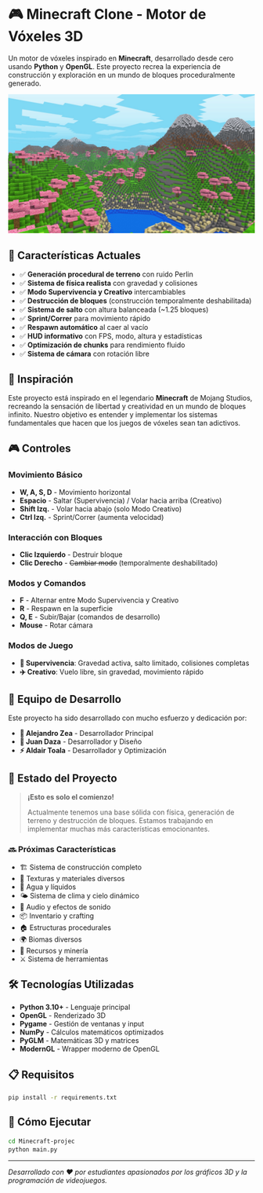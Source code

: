 # 🎮 Minecraft Clone - Motor de Vóxeles 3D

Un motor de vóxeles inspirado en **Minecraft**, desarrollado desde cero usando **Python** y **OpenGL**. Este proyecto recrea la experiencia de construcción y exploración en un mundo de bloques proceduralmente generado.

![Minecraft Clone](/screenshot/0.jpg)

## 🌟 Características Actuales

- ✅ **Generación procedural de terreno** con ruido Perlin
- ✅ **Sistema de física realista** con gravedad y colisiones
- ✅ **Modo Supervivencia y Creativo** intercambiables
- ✅ **Destrucción de bloques** (construcción temporalmente deshabilitada)
- ✅ **Sistema de salto** con altura balanceada (~1.25 bloques)
- ✅ **Sprint/Correr** para movimiento rápido
- ✅ **Respawn automático** al caer al vacío
- ✅ **HUD informativo** con FPS, modo, altura y estadísticas
- ✅ **Optimización de chunks** para rendimiento fluido
- ✅ **Sistema de cámara** con rotación libre

## 🎯 Inspiración

Este proyecto está inspirado en el legendario **Minecraft** de Mojang Studios, recreando la sensación de libertad y creatividad en un mundo de bloques infinito. Nuestro objetivo es entender y implementar los sistemas fundamentales que hacen que los juegos de vóxeles sean tan adictivos.

## 🎮 Controles

### Movimiento Básico
- **W, A, S, D** - Movimiento horizontal
- **Espacio** - Saltar (Supervivencia) / Volar hacia arriba (Creativo)
- **Shift Izq.** - Volar hacia abajo (solo Modo Creativo)
- **Ctrl Izq.** - Sprint/Correr (aumenta velocidad)

### Interacción con Bloques
- **Clic Izquierdo** - Destruir bloque
- **Clic Derecho** - ~~Cambiar modo~~ (temporalmente deshabilitado)

### Modos y Comandos
- **F** - Alternar entre Modo Supervivencia y Creativo
- **R** - Respawn en la superficie
- **Q, E** - Subir/Bajar (comandos de desarrollo)
- **Mouse** - Rotar cámara

### Modos de Juego
- **🏃 Supervivencia**: Gravedad activa, salto limitado, colisiones completas
- **✈️ Creativo**: Vuelo libre, sin gravedad, movimiento rápido

## 👥 Equipo de Desarrollo

Este proyecto ha sido desarrollado con mucho esfuerzo y dedicación por:

- **🔧 Alejandro Zea** - Desarrollador Principal
- **🎨 Juan Daza** - Desarrollador y Diseño
- **⚡ Aldair Toala** - Desarrollador y Optimización

## 🚀 Estado del Proyecto

> **¡Esto es solo el comienzo!** 
> 
> Actualmente tenemos una base sólida con física, generación de terreno y destrucción de bloques. Estamos trabajando en implementar muchas más características emocionantes.

### 🔜 Próximas Características

- 🏗️ Sistema de construcción completo
- 🎨 Texturas y materiales diversos
- 🌊 Agua y líquidos
- 🌤️ Sistema de clima y cielo dinámico
- 🎵 Audio y efectos de sonido
- 📦 Inventario y crafting
- 🏠 Estructuras procedurales
- 🌍 Biomas diversos
- 💎 Recursos y minería
- ⚔️ Sistema de herramientas

## 🛠️ Tecnologías Utilizadas

- **Python 3.10+** - Lenguaje principal
- **OpenGL** - Renderizado 3D
- **Pygame** - Gestión de ventanas y input
- **NumPy** - Cálculos matemáticos optimizados
- **PyGLM** - Matemáticas 3D y matrices
- **ModernGL** - Wrapper moderno de OpenGL

## 📋 Requisitos

```bash
pip install -r requirements.txt
```

## 🚀 Cómo Ejecutar

```bash
cd Minecraft-projec
python main.py
```

---

*Desarrollado con ❤️ por estudiantes apasionados por los gráficos 3D y la programación de videojuegos.*